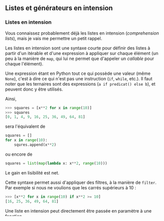 ## Listes et générateurs en intension

### Listes en intension

Vous connaissez probablement déjà les listes en intension (*comprehension lists*), mais je vais me permettre un petit rappel.

Les listes en intension sont une syntaxe courte pour définir des listes à partir d'un itérable et d'une expression à appliquer sur chaque élément (un peu à la manière de `map`, qui lui ne permet que d'appeler un *callable* pour chaque l'élément).

Une expression étant en Python tout ce qui possède une valeur (même `None`), c'est à dire ce qui n'est pas une instruction (`if`, `while`, etc.).
Il faut noter que les ternaires sont des expressions (`a if predicat() else b`), et peuvent donc y être utilisés.

Ainsi,

```python
>>> squares = [x**2 for x in range(10)]
>>> squares
[0, 1, 4, 9, 16, 25, 36, 49, 64, 81]
```

sera l'équivalent de

```python
squares = []
for x in range(10):
    squres.append(x**2)
```

ou encore de

```python
squares = list(map(lambda x: x**2, range(10)))
```

Le gain en lisibilité est net.

Cette syntaxe permet aussi d'appliquer des filtres, à la manière de `filter`. Par exemple si nous ne voulions que les carrés supérieurs à 10 :

```python
>>> [x**2 for x in range(10) if x**2 >= 10]
[16, 25, 36, 49, 64, 81]
```

Une liste en intension peut directement être passée en paramètre à une fonction.

```python
>>> sum([x**2 for x in range(10)])
285
```

Étant des expressions, elles peuvent être imbriquées dans d'autres listes en intension :

```python
>>> [[x + y for x in range(5)] for y in range(3)]
[[0, 1, 2, 3, 4], [1, 2, 3, 4, 5], [2, 3, 4, 5, 6]]
```

Enfin, il est possible de parcourir plusieurs niveaux de listes dans une seule liste en intension :

```python
>>> matrix = [[0, 1, 2], [3, 4, 5], [6, 7, 8]]
>>> [elem + 1 for line in matrix for elem in line]
[1, 2, 3, 4, 5, 6, 7, 8, 9]
```

Vous noterez que les `for` se placent dans l'ordre des dimensions que nous voulons explorer : d'abord les lignes, puis les éléments qu'elles contiennent.

### Générateurs en intension

De la même manière que pour les listes, nous pouvons définir des générateurs en intension (*generator expressions*) :

```python
>>> squares = (x**2 for x in range(10))
>>> squares
<generator object <genexpr> at 0x7f8b8a9a7090>
```

Et nous pouvons les utiliser tel que les autres itérables.

```python
>>> list(squares)
[0, 1, 4, 9, 16, 25, 36, 49, 64, 81]
>>> list(squares) # En gardant à l'esprit qu'ils se consumment
[]
```

Et pour finir, il est possible de simplifier encore la syntaxe quand un générateur en intension est seul paramètre d'une fonction :

```python
>>> sum((x**2 for x in range(10)))
285
>>> sum(x**2 for x in range(10)) # Une paire de parenthèses est retirée
285
```
